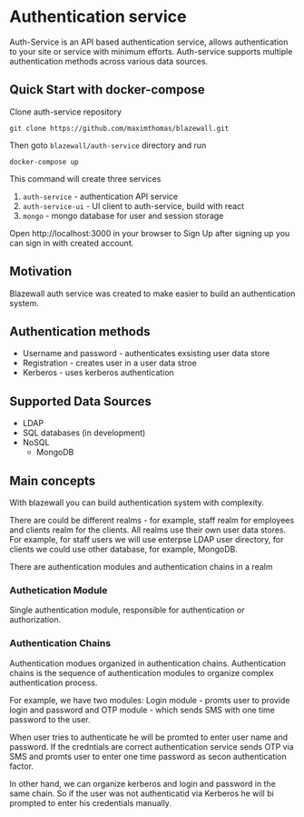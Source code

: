 # Authentication service

Auth-Service is an API based authentication service, allows authentication to your site or service with minimum efforts. 
Auth-service supports multiple authentication methods across various data sources.

## Quick Start with docker-compose

Clone auth-service repository

```
git clone https://github.com/maximthomas/blazewall.git
```

Then goto `blazewall/auth-service` directory and run

```
docker-compose up
```

This command will create three services
1. `auth-service` - authentication API service
1. `auth-service-ui` - UI client to auth-service, build with react
1. `mongo` - mongo database for user and session storage

Open http://localhost:3000 in your browser to Sign Up after signing up you can sign in with created account.

## Motivation

Blazewall auth service was created to make easier to build an authentication system.

## Authentication methods
* Username and password - authenticates exsisting user data store
* Registration - creates user in a user data stroe
* Kerberos - uses kerberos authentication

## Supported Data Sources
* LDAP
* SQL databases (in development)
* NoSQL
    * MongoDB

## Main concepts

With blazewall you can build authentication system with complexity.

There are could be different realms - for example, staff realm for employees and clients realm for the clients. All realms use their own user data stores. For example, for staff users we will use enterpse LDAP user directory, for clients we could use other database, for example, MongoDB.

There are authentication modules and authentication chains in a realm

### Authetication Module

Single authentication module, responsible for authentication or authorization.

### Authentication Chains

Authentication modues organized in authentication chains. Authentication chains is the sequence of authentication modules to organize complex authentication process.

For example, we have two modules: Login module - promts user to provide login and password and OTP module - which sends SMS with one time password to the user.

When user tries to authenticate he will be promted to enter user name and password. If the credntials are correct authentication service sends OTP via SMS and promts user to enter one time password as secon authentication factor.

In other hand, we can organize kerberos and login and password in the same chain. So if the user was not authenticatid via Kerberos he will bi prompted to enter his credentials manually.

